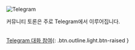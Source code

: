 ![Telegram](/assets/support/telegram.svg)

커뮤니티 토론은 주로 Telegram에서 이루어집니다.
<br><br>

[Telegram 대화 참여](https://t.me/eosdacio){: .btn.outline.light.btn-raised }